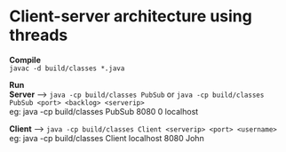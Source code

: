 # Client-server architecture using threads

<b>Compile</b><br>
`javac -d build/classes *.java`

<b>Run</b><br>
<b>Server</b> --> `java -cp build/classes PubSub` or `java -cp build/classes PubSub <port> <backlog> <serverip>` <br>
eg: java -cp build/classes PubSub 8080 0 localhost

<b>Client</b> --> `java -cp build/classes Client <serverip> <port> <username>` <br>
eg: java -cp build/classes Client localhost 8080 John
